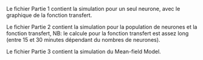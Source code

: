 Le fichier Partie 1 contient la simulation pour un seul neurone, avec le graphique de la fonction transfert.

Le fichier Partie 2 contient la simulation pour la population de neurones et la fonction transfert, NB: le calcule pour la fonction transfert est assez long (entre 15 et 30 minutes dépendant du nombres de neurones).

Le fichier Partie 3 contient la simulation du Mean-field Model.
